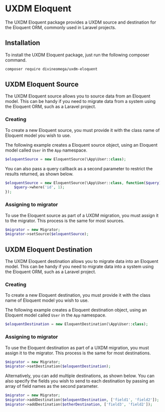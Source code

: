 # UXDM Eloquent

The UXDM Eloquent package provides a UXDM source and destination for the
Eloquent ORM, commonly used in Laravel projects.

## Installation

To install the UXDM Eloquent package, just run the following composer 
command.

```bash
composer require divineomega/uxdm-eloquent
```

## UXDM Eloquent Source

The UXDM Eloquent source allows you to source data from an Eloquent model. This can be handy if you need to migrate data
from a system using the Eloquent ORM, such as a Laravel project.

### Creating

To create a new Eloquent source, you must provide it with the class name of Eloquent model you wish to use.

The following example creates a Eloquent source object, using an Eloquent model called `User` in the `App` namespace.

```php
$eloquentSource = new EloquentSource(\App\User::class);
```

You can also pass a query callback as a second parameter to restrict the results returned, as shown below.

```php
$eloquentSource = new EloquentSource(\App\User::class, function($query) {
    $query->where('id', 1);
});
```

### Assigning to migrator

To use the Eloquent source as part of a UXDM migration, you must assign it to the migrator. This process is the same for most sources.

```php
$migrator = new Migrator;
$migrator->setSource($eloquentSource);
```


## UXDM Eloquent Destination

The UXDM Eloquent destination allows you to migrate data into an Eloquent model. This can be handy if you need to migrate data
into a system using the Eloquent ORM, such as a Laravel project.

### Creating

To create a new Eloquent destination, you must provide it with the class name of Eloquent model you wish to use.

The following example creates a Eloquent destination object, using an Eloquent model called `User` in the `App` namespace.

```php
$eloquentDestination = new EloquentDestination(\App\User::class);
```

### Assigning to migrator

To use the Eloquent destination as part of a UXDM migration, you must assign it to the migrator. This process is the same for most destinations.

```php
$migrator = new Migrator;
$migrator->setDestination($eloquentDestination);
```

Alternatively, you can add multiple destinations, as shown below. You can also specify the fields you wish to send to each destination by 
passing an array of field names as the second parameter.

```php
$migrator = new Migrator;
$migrator->addDestination($eloquentDestination, ['field1', 'field2']);
$migrator->addDestination($otherDestination, ['field3', 'field2']);
```